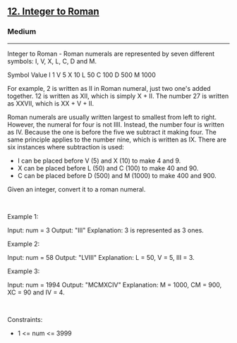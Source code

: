 <h2><a href="https://leetcode.com/problems/integer-to-roman/">12. Integer to Roman</a></h2><h3>Medium</h3><hr>Integer to Roman - Roman numerals are represented by seven different symbols: I, V, X, L, C, D and M.


Symbol       Value
I             1
V             5
X             10
L             50
C             100
D             500
M             1000

For example, 2 is written as II in Roman numeral, just two one's added together. 12 is written as XII, which is simply X + II. The number 27 is written as XXVII, which is XX + V + II.

Roman numerals are usually written largest to smallest from left to right. However, the numeral for four is not IIII. Instead, the number four is written as IV. Because the one is before the five we subtract it making four. The same principle applies to the number nine, which is written as IX. There are six instances where subtraction is used:

 * I can be placed before V (5) and X (10) to make 4 and 9. 
 * X can be placed before L (50) and C (100) to make 40 and 90. 
 * C can be placed before D (500) and M (1000) to make 400 and 900.

Given an integer, convert it to a roman numeral.

 

Example 1:


Input: num = 3
Output: "III"
Explanation: 3 is represented as 3 ones.


Example 2:


Input: num = 58
Output: "LVIII"
Explanation: L = 50, V = 5, III = 3.


Example 3:


Input: num = 1994
Output: "MCMXCIV"
Explanation: M = 1000, CM = 900, XC = 90 and IV = 4.


 

Constraints:

 * 1 <= num <= 3999